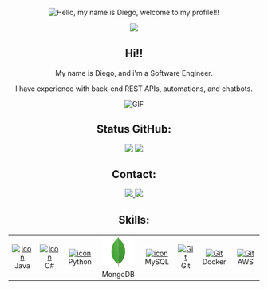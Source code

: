 <p align="center">
  <img src="https://readme-typing-svg.demolab.com?font=Operator+Mono&size=37&duration=2800&pause=2000&color=FAFAFA&center=true&vCenter=true&width=940&height=50&lines=Welcome+to+my+Profile!" alt="Hello, my name is Diego, welcome to my profile!!!">
</p>

<p align="center">
  <img src="assests/borderseperator.gif">
</p>

<h2 align="center">Hi!!</h2>

<p align="center">My name is Diego, and i'm a Software Engineer.
<p align="center">I have experience with back-end REST APIs, automations, and chatbots.


<p align="center">
  <img src="https://media1.giphy.com/media/VF0WIRjfwvFERopBFY/giphy.gif?cid=ecf05e47qrjrv4u5b266sakhlw9j11v9mdtoqb54mf29xyzu&ep=v1_gifs_related&rid=giphy.gif&ct=g" alt="GIF" width="400" height="300">
</p>

<h2 align="center">Status GitHub:</h2>
<p align="center">
  <img src="http://github-profile-summary-cards.vercel.app/api/cards/repos-per-language?username=01Dri&theme=monokai">
  <img src="http://github-profile-summary-cards.vercel.app/api/cards/most-commit-language?username=01Dri&theme=monokai">
</p>

<h2 align="center">Contact:</h2>

<p align="center">
  <a id="twitter" href="https://twitter.com/dri_dev">
    <img src="https://img.shields.io/badge/Twitter-1DA1F2?style=for-the-badge&logo=twitter&logoColor=white"/>
  </a>
  <a id="linkedin" href="https://www.linkedin.com/in/diego-henrique-a38760274/">
    <img src="https://img.shields.io/badge/LinkedIn-0077B5?style=for-the-badge&logo=linkedin&logoColor=white"/>
  </a>
</p>

<h2 align="center">Skills:</h2>

<p align="center">
  <table align="center">
    <tr>
      <td align="center" width="100">
        <a href="#macropower-tech">
          <img src="https://techstack-generator.vercel.app/java-icon.svg" alt="icon" width="65" height="65" />
        </a>
        <br>Java
      </td>
      <td align="center" width="100">
        <a href="#macropower-tech">
          <img src="https://techstack-generator.vercel.app/csharp-icon.svg" alt="icon" width="65" height="65" />
        </a>
        <br>C#
      </td>
         <td align="center" width="100">
        <a href="#macropower-tech">
          <img src="https://techstack-generator.vercel.app/python-icon.svg" alt="icon" width="65" height="65" />
        </a>
        <br>Python
      </td>
      <td align="center" width="100">
        <a href="#mongodb">
          <img src="https://raw.githubusercontent.com/devicons/devicon/master/icons/mongodb/mongodb-original.svg" alt="icon" width="65" height="65" />
        </a>
        <br>MongoDB
      </td>
      <td align="center" width="100">
        <a href="#mysql" >
          <img src="https://techstack-generator.vercel.app/mysql-icon.svg" alt="icon" width="65" height="65" />
        </a>
        <br>MySQL
      </td>
      <td align="center" width="100">
        <a href="#git" >
          <img src="https://techstack-generator.vercel.app/github-icon.svg" width="48" height="48" alt="Git" />
        </a>
        <br>Git
      </td>
      <td align="center" width="100">
        <a href="#git" >
          <img src="https://techstack-generator.vercel.app/docker-icon.svg" width="48" height="48" alt="Git" />
        </a>
        <br>Docker
      </td>
         <td align="center" width="100">
        <a href="#git" >
          <img src="https://techstack-generator.vercel.app/aws-icon.svg" width="48" height="48" alt="Git" />
        </a>
        <br>AWS
      </td>
    </tr>
  </table>
</p>
